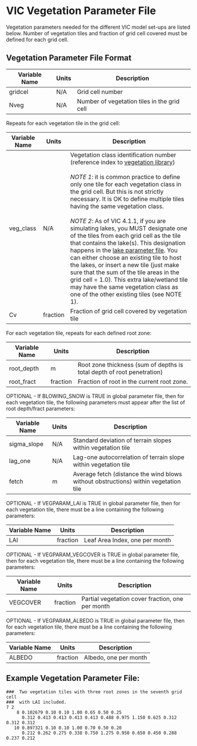 # VIC Vegetation Parameter File

Vegetation parameters needed for the different VIC model set-ups are listed below. Number of vegetation tiles and fraction of grid cell covered must be defined for each grid cell.

## Vegetation Parameter File Format

| Variable Name     | Units     | Description                                   |
|---------------    |-------    |---------------------------------------------  |
| gridcel           | N/A       | Grid cell number                              |
| Nveg              | N/A       | Number of vegetation tiles in the grid cell   |

Repeats for each vegetation tile in the grid cell:

| Variable Name   | Units     | Description                                                                                                                                                                                                                                                                                                                                                                                                                                                                                                                                                     |
|---------------  |---------- |---------------------------------------------------------------------------------------------------------------------------------------------------------------------------------------------------------------------------------------------------------------------------------------------------------------------------------------------------------------------------------------------------------------------------------------------------------------------------------------------------------------------------------------------------------------  |
| veg_class       | N/A       | Vegetation class identification number (reference index to [vegetation library](VegLib.md)) <br><br>*NOTE 1*: it is common practice to define only one tile for each vegetation class in the grid cell. But this is not strictly necessary. It is OK to define multiple tiles having the same vegetation class. <br><br>*NOTE 2*: As of VIC 4.1.1, if you are simulating lakes, you MUST designate one of the tiles from each grid cell as the tile that contains the lake(s). This designation happens in the [lake parameter file](LakeParam.md). You can either choose an existing tile to host the lakes, or insert a new tile (just make sure that the sum of the tile areas in the grid cell = 1.0). This extra lake/wetland tile may have the same vegetation class as one of the other existing tiles (see NOTE 1).   |
| Cv              | fraction  | Fraction of grid cell covered by vegetation tile                                                                                                                                                                                                                                                                                                                                                                                                                                                                                                                |

For each vegetation tile, repeats for each defined root zone:

| Variable Name   | Units     | Description                                                             |
|---------------  |---------- |------------------------------------------------------------------------ |
| root_depth      | m         | Root zone thickness (sum of depths is total depth of root penetration)  |
| root_fract      | fraction  | Fraction of root in the current root zone.                              |

OPTIONAL - If BLOWING_SNOW is TRUE in global parameter file, then for each vegetation tile, the following parameters must appear after the list of root depth/fract parameters:

| Variable Name   | Units   | Description                                                                           |
|---------------  |-------  |-------------------------------------------------------------------------------------  |
| sigma_slope     | N/A     | Standard deviation of terrain slopes within vegetation tile                           |
| lag_one         | N/A     | Lag-one autocorrelation of terrain slope within vegetation tile                       |
| fetch           | m       | Average fetch (distance the wind blows without obstructions) within vegetation tile   |

OPTIONAL - If VEGPARAM_LAI is TRUE in global parameter file, then for each vegetation tile, there must be a line containing the following parameters:

| Variable Name   | Units     | Description                     |
|---------------  |---------- |-------------------------------- |
| LAI             | fraction  | Leaf Area Index, one per month  |

OPTIONAL - If VEGPARAM_VEGCOVER is TRUE in global parameter file, then for each vegetation tile, there must be a line containing the following parameters:

| Variable Name   | Units     | Description                                       |
|---------------  |---------- |-------------------------------------------------- |
| VEGCOVER        | fraction  | Partial vegetation cover fraction, one per month  |

OPTIONAL - If VEGPARAM_ALBEDO is TRUE in global parameter file, then for each vegetation tile, there must be a line containing the following parameters:

| Variable Name | Units    | Description           |
|---------------|----------|-----------------------|
| ALBEDO        | fraction | Albedo, one per month |

## Example Vegetation Parameter File:

    ###  Two vegetation tiles with three root zones in the seventh grid cell
    ###  with LAI included.
    7 2
        8 0.102679 0.10 0.10 1.00 0.65 0.50 0.25
          0.312 0.413 0.413 0.413 0.413 0.488 0.975 1.150 0.625 0.312 0.312 0.312
       10 0.897321 0.10 0.10 1.00 0.70 0.50 0.20
          0.212 0.262 0.275 0.338 0.750 1.275 0.950 0.650 0.450 0.288 0.237 0.212
